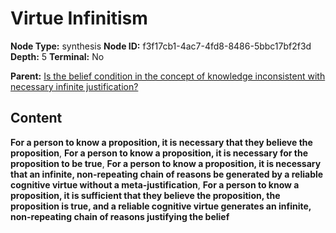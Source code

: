 # Virtue Infinitism

**Node Type:** synthesis
**Node ID:** f3f17cb1-4ac7-4fd8-8486-5bbc17bf2f3d
**Depth:** 5
**Terminal:** No

**Parent:** [Is the belief condition in the concept of knowledge inconsistent with necessary infinite justification?](is-the-belief-condition-in-the-concept-of-knowledge-inconsistent-with-necessary-infinite-justification-antithesis-a2f84cf8-2f25-4cf9-8780-e65c3344868f.md)

## Content

**For a person to know a proposition, it is necessary that they believe the proposition**, **For a person to know a proposition, it is necessary for the proposition to be true**, **For a person to know a proposition, it is necessary that an infinite, non-repeating chain of reasons be generated by a reliable cognitive virtue without a meta-justification**, **For a person to know a proposition, it is sufficient that they believe the proposition, the proposition is true, and a reliable cognitive virtue generates an infinite, non-repeating chain of reasons justifying the belief**
